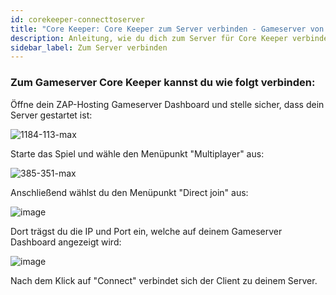 ```yaml
---
id: corekeeper-connecttoserver
title: "Core Keeper: Core Keeper zum Server verbinden - Gameserver von ZAP-Hosting"
description: Anleitung, wie du dich zum Server für Core Keeper verbindest - ZAP-Hosting.com Dokumentation 
sidebar_label: Zum Server verbinden
---
```


### Zum Gameserver Core Keeper kannst du wie folgt verbinden:

Öffne dein ZAP-Hosting Gameserver Dashboard und stelle sicher, dass dein Server gestartet ist:

![1184-113-max](https://user-images.githubusercontent.com/61953937/196052048-fa2ae971-b1bf-46c0-96c0-55c5e42877da.png)

Starte das Spiel und wähle den Menüpunkt "Multiplayer" aus: 

![385-351-max](https://user-images.githubusercontent.com/61953937/196052119-2b481209-cf7d-4dae-8f00-f193646b393e.png)

Anschließend wählst du den Menüpunkt "Direct join" aus: 

![image](https://user-images.githubusercontent.com/61953937/196052262-046f201e-2d0b-4044-8bb0-5260988357ea.png)

Dort trägst du die IP und Port ein, welche auf deinem Gameserver Dashboard angezeigt wird:

![image](https://user-images.githubusercontent.com/61953937/196052291-66142f5c-6c4a-466a-9e8a-21924fc3c696.png)

Nach dem Klick auf "Connect" verbindet sich der Client zu deinem Server.

